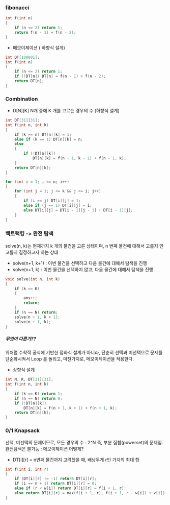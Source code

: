 ### fibonacci
```c
int f(int n)
{
	if (n <= 2)	return 1;
	return f(n - 1) + f(n - 2);
}
```
- 메모이제이션 ( 하향식 설계)
```c
int DT[100001];
int f(int n)
{
	if (n <= 2)	return 1;
	if (!DT[n]) DT[n] = f(n - 1) + f(n - 2);
	return DT[n];
}
```

### Combination

- D[N][K] N개 중에 K 개를 고르는 경우의 수 (하향식 설계)
```c
int DT[31][31];
int f(int n, int k)
{
	if (k == n) DT[n][k] = 1;
	else if (k == 1) DT[n][k] = n;
	else
	{
		if (!DT[n][k])
			DT[n][k] = f(n - 1, k - 1) + f(n - 1, k);
	}
	return DT[n][k];
}

for (int i = 1; i <= n; i++)
{
	for (int j = 1; j <= k && j <= i; j++)
	{
		if (i == j) DT[i][j] = 1;
		else if (j == 1) DT[i][j] = i;
		else DT[i][j] = DT[i - 1][j - 1] + DT[i - 1][j];
	}
}

```
### 백트랙킹 -> 완전 탐색
solve(n, k)는 현재까지 k 개의 물건을 고른 상태이며,
n 번째 물건에 대해서 고를지 안 고를지 결정하고자 하는 상태

- solve(n+1, k+1) : 이번 물건을 선택하고 다음 물건에 대해서 탐색을 진행
- solve(n+1, k)   : 이번 물건을 선택하지 않고, 다음 물건에 대해서 탐색을 진행


```c
void solve(int n, int k)
{
	if (k == K)
	{
		ans++;
		return;
	}
	if (n == N) return;
	solve(n + 1, k + 1);
	solve(n + 1, k);
}
```

##### 무엇이 다른가??
위처럼 수학적 공식에 기반한 점화식 설계가 아니라, 단순히 선택과 미선택으로 문제를 단순화시켜서 Loop 를 돌리고,
마찬가지로, 메모이제이션을 적용한다.
- 상향식 설계
```c
int N, K, DT[31][31];
int f(int n, int k)
{
	if (k == K) return 1;
	if (n == N) return 0;
	if (!DT[n][k])
		DT[n][k] = f(n + 1, k + 1) + f(n + 1, k);
	return DT[n][k];
}
```

### 0/1 Knapsack 
선택, 미선택의 문제이므로, 모든 경우의 수 : 2^N 즉, 부분 집합(powerset)의 문제임.
완전탐색은 불가능 : 메모이제이션 어떻게? 

* DT[i][r] = n번째 물건까지 고려했을 때, 배낭무게 r인 가치의 최대 합
```c
int f(int i, int r)
{
	if (DT[i][r] != -1) return DT[i][r];
	if (i == n + 1) return DT[i][r] = 0;
	else if (r < w[i]) return DT[i][r] = f(i + 1, r);
	else return DT[i][r] = max(f(i + 1, r), f(i + 1, r - w[i]) + v[i]);
}
```

